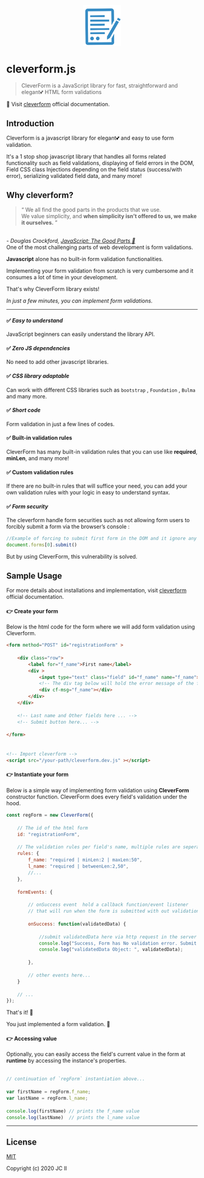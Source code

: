 
<p align="center"><a href="#" target="_blank"><img width="100"src="https://github.com/cleverform-js/cleverform/blob/master/cf-logo.png?raw=true"></a></p>



# cleverform.js

> CleverForm is a JavaScript library for fast, straightforward and elegant💕 HTML form validations


📜 Visit <a href='https://cleverform.netlify.app/' target='_new'>cleverform</a> official documentation.


## Introduction

Cleverform is a javascript library for elegant💕 and easy to use form validation.

It's a 1 stop shop javascript library that handles all forms related functionality such as field validations, displaying of field errors in the DOM, Field CSS class Injections depending on the field status (success/with error), serializing validated field data, and many more!





## Why cleverform?

> “ We all find the good parts in the products that we use.<br/>We value simplicity, and <b>when simplicity isn’t offered to us, we make it ourselves.</b> ”
<br/>
<i>- Douglas Crockford, <a target='_new' title='Book about Javascript'  href='https://www.goodreads.com/book/show/2998152-javascript'>JavaScript: The Good Parts 📖 </a></i> 

<br/>
One of the most challenging parts of web development is form validations.

__Javascript__ alone has no built-in form validation functionalities.

Implementing your form validation from scratch is very cumbersome and it consumes a lot of time in your development. 

That's why CleverForm library exists!

_In just a few minutes, you can implement form validations._

___

#### ✅ _Easy to understand_ 
JavaScript beginners can easily understand the library API.


#### ✅ _Zero JS dependencies_
No need to add other javascript libraries.

#### ✅ _CSS library adaptable_ 
Can work with different CSS libraries such as `bootstrap` , `Foundation` , `Bulma` and many more.


#### ✅ _Short code_ 
Form validation in just a few lines of codes.

#### ✅ Built-in validation rules
CleverForm has many built-in validation rules that you can use like __required__, __minLen__, and many more!

#### ✅ Custom validation rules
If there are no built-in rules that will suffice your need,
you can add your own validation rules with your logic in easy to understand syntax.

<!-- #### ✅ _Customizable error message_ 
Display form validation error messages easily in any part of the DOM depending on your projects need. -->


#### ✅ _Form security_ 
The cleverform handle form securities such as not allowing form users to forcibly submit a form via the browser’s console :

```js
//Example of forcing to submit first form in the DOM and it ignore any kind of form validations 
document.forms[0].submit()
```
But by using CleverForm, this vulnerability is solved. 



## Sample Usage

For more details about installations and implementation, visit <a href='https://cleverform.netlify.app/' target='_new'>cleverform</a> official documentation.

#### 👉 Create your form

Below is the html code for the form where we will add form validation using Cleverform. 

<!-- Filename : _index.html_ -->
```html
<form method="POST" id="registrationForm" >

    <div class="row">
        <label for="f_name">First name</label>
        <div >
            <input type="text" class="field" id="f_name" name="f_name">
            <!-- The div tag below will hold the error message of the field. -->
            <div cf-msg="f_name"></div>
        </div>
    </div>

    <!-- Last name and Other fields here ... -->
    <!-- Submit button here... -->

</form>


<!-- Import cleverform -->
<script src="/your-path/cleverform.dev.js" ></script>
```

#### 👉 Instantiate your form
Below is a simple way of implementing form validation using  __CleverForm__ constructor function. 
CleverForm does every field's validation under the hood.


<!-- Filename : _sample.js_ -->

```js
const regForm = new CleverForm({

    // The id of the html form
    id: "registrationForm",

    // The validation rules per field's name, multiple rules are seperated by pipe '|'
    rules: {
        f_name: "required | minLen:2 | maxLen:50",
        l_name: "required | betweenLen:2,50",
        //...
    },

    formEvents: {

        // onSuccess event  hold a callback function/event listener
        // that will run when the form is submitted with out validation errors
        
        onSuccess: function(validatedData) {

            //submit validatedData here via http request in the server
            console.log("Success, Form has No validation error. Submit data via http request in the server (ex: via AJAX , fetch and axios)");
            console.log("validatedData Object: ", validatedData);

        },

        // other events here...
    }

    // ...
});
```

That's it! 🎉

You just implemented a form validation. 👏


#### 👉 Accessing value

Optionally, you can easily access the field's current value in the form at __runtime__ by accessing the instance's properties.
```js

// continuation of `regForm` instantiation above...

var firstName = regForm.f_name;
var lastName = regForm.l_name;

console.log(firstName) // prints the f_name value
console.log(lastName)  // prints the l_name value

```

___


<!-- ## Installation

....

## Usage

....

## Changelog

..... -->

## License

[MIT](http://opensource.org/licenses/MIT)

Copyright (c) 2020 JC II


